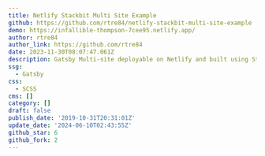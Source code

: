 ```yaml
---
title: Netlify Stackbit Multi Site Example
github: https://github.com/rtre84/netlify-stackbit-multi-site-example
demo: https://infallible-thompson-7cee95.netlify.app/
author: rtre84
author_link: https://github.com/rtre84
date: 2023-11-30T08:07:47.061Z
description: Gatsby Multi-site deployable on Netlify and built using Stackbit
ssg:
  - Gatsby
css:
  - SCSS
cms: []
category: []
draft: false
publish_date: '2019-10-31T20:31:01Z'
update_date: '2024-06-10T02:43:55Z'
github_star: 6
github_fork: 2
---
```

